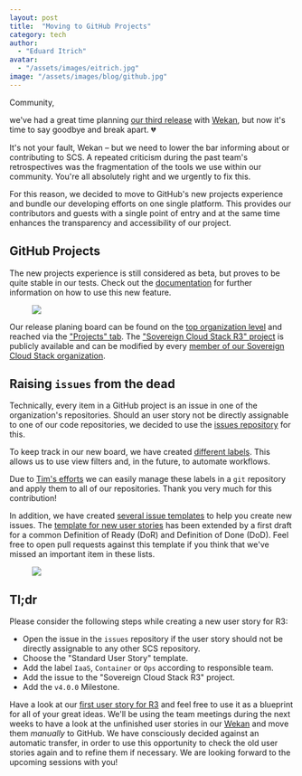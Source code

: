 ```yaml
---
layout: post
title:  "Moving to GitHub Projects"
category: tech
author:
  - "Eduard Itrich"
avatar:
  - "/assets/images/eitrich.jpg"
image: "/assets/images/blog/github.jpg"
---
```


Community,

we've had a great time planning [our third release](https://scs.community/release/2022/03/22/release2/)
with [Wekan](https://wekan.github.io/), but now it's time to say goodbye and break apart. 💔

It's not your fault, Wekan – but we need to lower the bar informing about or contributing to SCS. 
A repeated criticism during the past team's retrospectives was the fragmentation of
the tools we use within our community. You're all absolutely right and we urgently
to fix this.

For this reason, we decided to move to GitHub's new projects experience and bundle our developing
efforts on one single platform. This provides our contributors and guests with a
single point of entry and at the same time enhances the transparency and accessibility
of our project.

## GitHub Projects

The new projects experience is still considered as beta, but proves to be quite
stable in our tests. Check out the [documentation](https://docs.github.com/en/issues/trying-out-the-new-projects-experience)
for further information on how to use this new feature.

<figure class="figure mx-auto d-block" style="width:70%">
  <a href="{{ "/assets/images/blog/gh-projects-1.png" | prepend: site.baseurl_root }}">
    <img src="{{ "/assets/images/blog/gh-projects-1.png" | prepend: site.baseurl_root }}" class="figure-img w-100">
  </a>
</figure>

Our release planing board can be found on the [top organization level](https://github.com/SovereignCloudStack)
and reached via the ["Projects" tab](https://github.com/orgs/SovereignCloudStack/projects?type=beta).
The ["Sovereign Cloud Stack R3" project](https://github.com/orgs/SovereignCloudStack/projects/6)
is publicly available and can be modified by every [member of our Sovereign Cloud Stack organization](https://github.com/orgs/SovereignCloudStack/people).

## Raising `issues` from the dead

Technically, every item in a GitHub project is an issue in one of the organization's repositories.
Should an user story not be directly assignable to one of our code repositories, we decided to
use the [issues repository](https://github.com/SovereignCloudStack/issues) for this.

To keep track in our new board, we have created [different labels](https://github.com/SovereignCloudStack/issues/labels).
This allows us to use view filters and, in the future, to automate workflows.

Due to [Tim's efforts](https://github.com/SovereignCloudStack/github-permissions/pull/12) we
can easily manage these labels in a `git` repository and apply them to all of our repositories.
Thank you very much for this contribution!

In addition, we have created [several issue templates](https://github.com/SovereignCloudStack/issues/tree/main/.github/ISSUE_TEMPLATE)
to help you create new issues. The [template for new user stories](https://github.com/SovereignCloudStack/issues/blob/main/.github/ISSUE_TEMPLATE/standard-user-story.md)
has been extended by a first draft for a common Definition of Ready (DoR) and
Definition of Done (DoD). Feel free to open pull requests against this template if
you think that we've missed an important item in these lists.

<figure class="figure mx-auto d-block" style="width:70%">
  <a href="{{ "/assets/images/blog/gh-projects-2.png" | prepend: site.baseurl_root }}">
    <img src="{{ "/assets/images/blog/gh-projects-2.png" | prepend: site.baseurl_root }}" class="figure-img w-100">
  </a>
</figure>

## Tl;dr

Please consider the following steps while creating a new user story for R3:

* Open the issue in the `issues` repository if the user story should not be directly assignable to
  any other SCS repository.
* Choose the "Standard User Story" template.
* Add the label `IaaS`, `Container` or `Ops` according to responsible team.
* Add the issue to the "Sovereign Cloud Stack R3" project.
* Add the `v4.0.0` Milestone.

Have a look at our [first user story for R3](https://github.com/SovereignCloudStack/issues/issues/16)
and feel free to use it as a blueprint for all of your great ideas. We'll be using the
team meetings during the next weeks to have a look at the unfinished user stories
in our [Wekan](https://ms.scs.sovereignit.de/wekan) and move them *manually* to GitHub.
We have consciously decided against an automatic transfer, in order to use this opportunity
to check the old user stories again and to refine them if necessary. We are looking
forward to the upcoming sessions with you!
